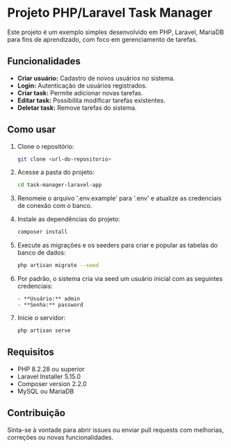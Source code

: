 # Projeto PHP/Laravel Task Manager

Este projeto é um exemplo simples desenvolvido em PHP, Laravel, MariaDB para fins de aprendizado, com foco em gerenciamento de tarefas.

## Funcionalidades

-   **Criar usuário:** Cadastro de novos usuários no sistema.
-   **Login:** Autenticação de usuários registrados.
-   **Criar task:** Permite adicionar novas tarefas.
-   **Editar task:** Possibilita modificar tarefas existentes.
-   **Deletar task:** Remove tarefas do sistema.

## Como usar

1.  Clone o repositório:
    ```bash
    git clone <url-do-repositorio>
    ```
2.  Acesse a pasta do projeto:

    ```bash
    cd task-manager-laravel-app
    ```

3.  Renomeie o arquivo '.env.example' para '.env' e atualize as credenciais de conexão com o banco.

4.  Instale as dependências do projeto:

    ```bash
    composer install
    ```

5.  Execute as migrações e os seeders para criar e popular as tabelas do banco de dados:

    ```bash
    php artisan migrate --seed
    ```

6.  Por padrão, o sistema cria via seed um usuário inicial com as seguintes credenciais:

        - **Usuário:** admin
        - **Senha:** password

7.  Inicie o servidor:
    ```bash
    php artisan serve
    ```

## Requisitos

-   PHP 8.2.28 ou superior
-   Laravel Installer 5.15.0
-   Composer version 2.2.0
-   MySQL ou MariaDB

## Contribuição

Sinta-se à vontade para abrir issues ou enviar pull requests com melhorias, correções ou novas funcionalidades.
